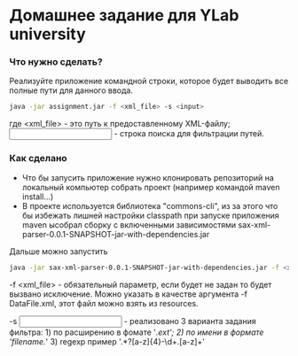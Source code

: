 # Домашнее задание для YLab university

### Что нужно сделать?
Реализуйте приложение командной строки, которое будет выводить все полные пути для данного ввода.

```bash
java -jar assignment.jar -f <xml_file> -s <input>
```

где <xml_file> - это путь к предоставленному XML-файлу; <input> - строка поиска для фильтрации путей.

### Как сделано

* Что бы запусить приложение нужно клонировать репозиторий на локальный компьютер собрать проект (например командой maven install...)
* В проекте используется библиотека "commons-cli", из за этого что бы избежать лишней настройки classpath при запуске приложения maven ысобрал сборку с включенными зависимостями sax-xml-parser-0.0.1-SNAPSHOT-jar-with-dependencies.jar

Дальше можно запустить 
```bash
java -jar sax-xml-parser-0.0.1-SNAPSHOT-jar-with-dependencies.jar -f <xml_file> -s <input> 
```
-f <xml_file> - обязательный параметр, если будет не задан то будет вызвано исключение. Можно указать в качестве аргумента -f DataFile.xml, этот файл можно взять из resources.

-s <input> - реализовано 3 варианта задания фильтра: 1) по расширению в фомате '*.ext'; 2) по имени в формате 'filename.*' 3) regexp пример '.*?[a-z]{4}-\d+\.[a-z]+'

